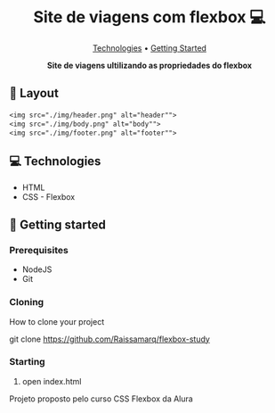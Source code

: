 
<h1 align="center" style="font-weight: bold;">Site de viagens com flexbox 💻</h1>

<p align="center">
 <a href="#tech">Technologies</a> • 
 <a href="#started">Getting Started</a> 
</p>

<p align="center">
    <b>Site de viagens ultilizando as propriedades do flexbox</b>
</p>


<h2 id="layout">🎨 Layout</h2>

<p align="center">

    <img src="./img/header.png" alt="header"">
    <img src="./img/body.png" alt="body"">
    <img src="./img/footer.png" alt="footer"">
</p>

<h2 id="technologies">💻 Technologies</h2>
<ul>
 <li>HTML</li>
 <li>CSS - Flexbox </li>
</ul>

<h2 id="started">🚀 Getting started</h2>


<h3>Prerequisites</h3>
<ul>
 <li>NodeJS</li>
 <li>Git</li>
</ul>

<h3>Cloning</h3>

How to clone your project

git clone https://github.com/Raissamarq/flexbox-study

<h3>Starting</h3>


<ol>
 <li>open index.html</li>
</ol>





<p>Projeto proposto pelo curso CSS Flexbox da Alura</p>


